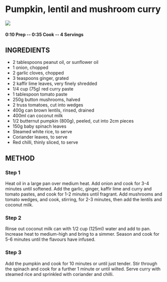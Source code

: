 # Pumpkin, lentil and mushroom curry
![](http://img.taste.com.au/TaAvlUCH/w720-h480-cfill-q80/taste/2016/11/pumpkin-lentil-and-mushroom-curry-103357-1.jpeg)
#### 0:10 Prep -- 0:35 Cook -- 4 Servings
## INGREDIENTS
* 2 tablespoons peanut oil, or sunflower oil
* 1 onion, chopped
* 2 garlic cloves, chopped
* 3 teaspoons ginger, grated
* 2 kaffir lime leaves, very finely shredded
* 1/4 cup (75g) red curry paste
* 1 tablespoon tomato paste
* 250g button mushrooms, halved
* 2 truss tomatoes, cut into wedges
* 400g can brown lentils, rinsed, drained
* 400ml can coconut milk
* 1/2 butternut pumpkin (800g), peeled, cut into 2cm pieces
* 150g baby spinach leaves
* Steamed white rice, to serve
* Coriander leaves, to serve
* Red chilli, thinly sliced, to serve
## METHOD
### Step 1
Heat oil in a large pan over medium heat. Add onion and cook for 3-4 minutes until softened. Add the garlic, ginger, kaffir lime and curry and tomato pastes, and cook for 1-2 minutes until fragrant. Add mushrooms and tomato wedges, and cook, stirring, for 2-3 minutes, then add the lentils and coconut milk.
### Step 2
Rinse out coconut milk can with 1/2 cup (125ml) water and add to pan. Increase heat to medium-high and bring to a simmer. Season and cook for 5-6 minutes until the flavours have infused.
### Step 3
Add the pumpkin and cook for 10 minutes or until just tender. Stir through the spinach and cook for a further 1 minute or until wilted. Serve curry with steamed rice and sprinkled with coriander and chilli.
